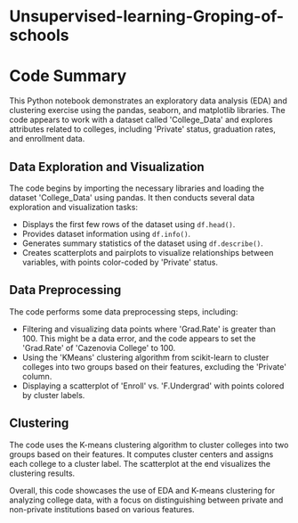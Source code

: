 # Unsupervised-learning-Groping-of-schools
# Code Summary

This Python notebook demonstrates an exploratory data analysis (EDA) and clustering exercise using the pandas, seaborn, and matplotlib libraries. The code appears to work with a dataset called 'College_Data' and explores attributes related to colleges, including 'Private' status, graduation rates, and enrollment data.

## Data Exploration and Visualization

The code begins by importing the necessary libraries and loading the dataset 'College_Data' using pandas. It then conducts several data exploration and visualization tasks:

- Displays the first few rows of the dataset using `df.head()`.
- Provides dataset information using `df.info()`.
- Generates summary statistics of the dataset using `df.describe()`.
- Creates scatterplots and pairplots to visualize relationships between variables, with points color-coded by 'Private' status.

## Data Preprocessing

The code performs some data preprocessing steps, including:

- Filtering and visualizing data points where 'Grad.Rate' is greater than 100. This might be a data error, and the code appears to set the 'Grad.Rate' of 'Cazenovia College' to 100.
- Using the 'KMeans' clustering algorithm from scikit-learn to cluster colleges into two groups based on their features, excluding the 'Private' column.
- Displaying a scatterplot of 'Enroll' vs. 'F.Undergrad' with points colored by cluster labels.

## Clustering

The code uses the K-means clustering algorithm to cluster colleges into two groups based on their features. It computes cluster centers and assigns each college to a cluster label. The scatterplot at the end visualizes the clustering results.

Overall, this code showcases the use of EDA and K-means clustering for analyzing college data, with a focus on distinguishing between private and non-private institutions based on various features.
